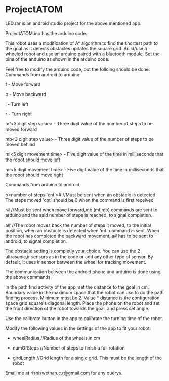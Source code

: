 # ProjectATOM

LED.rar is an android studio project for the above mentioned app.

ProjectATOM.ino has the arduino code.

This robot uses a modification of A* algorithm to find the shortest path to the goal as it detects obstacles updates the square grid.
Build/use a wheeled robot and use an arduino paired with a bluetooth module.
Set the pins of the anduino as shown in the arduino code.

Feel free to modify the arduino code, but the folloing should be done:
Commands from android to arduino:

  f - Move forward

  b - Move backward
  
  l - Turn left
  
  r - Turn right
  
  mf<3 digit step value> - Three digit value of the number of steps to be moved forward
  
  mb<3 digit step value> - Three digit value of the number of steps to be moved behind
  
  ml<5 digit movement time> - Five digit value of the time in milliseconds that the robot should move left
  
  mr<5 digit movement time> - Five digit value of the time in milliseconds that the robot should move right
  
  
  
Commands from arduino to android:

  o<number of steps 'cnt'># //Must be sent when an obstacle is detected. The steps moved 'cnt' should be 0 when the command is first received
  
  r#      //Must be sent when move forward,mb (mf,mb) commands are sent to arduino and the said number of steps is reached, to signal completion.
  
  a#      //The robot moves back the number of steps it moved, to the initial position, when an obstacle is detected when 'mf' command is sent. When the robot has completed the backward movement, a# has to be sent to android, to signal completion.
      
The obstacle setting is completly your choice. You can use the 2 ultrasonic,ir sensors as in the code or add any other type of sensor.
By default, it uses ir sensor between the wheel for tracking movement.

The communication between the android phone and arduino is done using the above commands.
  

In the path find activity of the app, set the distance to the goal in cm.
Boundary value in the maximum space that the robot can use to do the path finding process. Minimum must be 2.
Value * distance is the configuration space grid square's diagonal length.
Place the phone on the robot and set the front direction of the robot towards the goal, and press set angle.


Use the calibrate button in the app to calibrate the turning time of the robot.

Modify the following values in the settings of the app to fit your robot:


* wheelRadius //Radius of the wheels in cm

* numOfSteps  //Number of steps to finish a full rotation

* girdLength  //Grid length for a single grid. This must be the length of the robot


Email me at rishiswethan.c.r@gmail.com for any querys.
